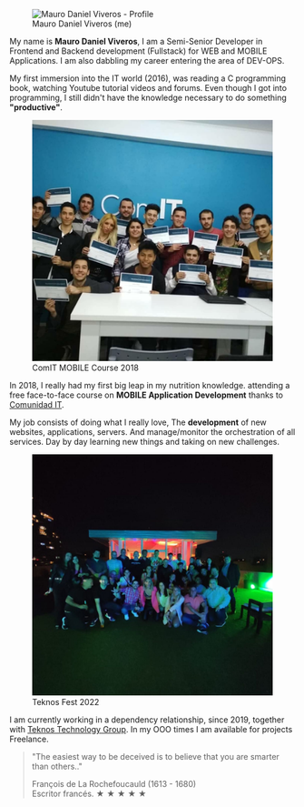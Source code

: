 <figure>
  <img src="https://lh3.googleusercontent.com/a/AGNmyxbqoL-ELKu65T2WGpGx2aNAeeJLU_IEAoor7r3WTA=s288-c-no" alt="Mauro Daniel Viveros - Profile"/>
  <figcaption>Mauro Daniel Viveros (me)</figcaption>
</figure>
<p>My name is <b>Mauro Daniel Viveros</b>, I am a Semi-Senior Developer in Frontend and Backend development (Fullstack) for WEB and MOBILE Applications. I am also dabbling my career entering the area of DEV-OPS.</p>
<p>My first immersion into the IT world (2016), was reading a C programming book, watching Youtube tutorial videos and forums. Even though I got into programming, I still didn't have the knowledge necessary to do something <b>"productive"</b>.</p>

<figure class="right">
  <img src="assets/img/about/course_comit.jpg" alt="ComIT MOBILE Course 2018"/>
  <figcaption>ComIT MOBILE Course 2018</figcaption>
</figure>

<p>In 2018, I really had my first big leap in my nutrition knowledge. attending a free face-to-face course on <b>MOBILE Application Development</b> thanks to <a href="https://comit.org" target="_blank">Comunidad IT</a>.</p>
<p>My job consists of doing what I really love, The <b>development</b> of new websites, applications, servers. And manage/monitor the orchestration of all services. Day by day learning new things and taking on new challenges.</p>
<figure>
  <img src="assets/img/about/teknosfest.jpg" alt="Teknos Fest 2022"/>
  <figcaption>Teknos Fest 2022</figcaption>
</figure>
<p>I am currently working in a dependency relationship, since 2019, together with <a href="https://teknosgroup.com" target="_blank">Teknos Technology Group</a>. In my OOO times I am available for projects Freelance.</p>

<blockquote>
  <p>"The easiest way to be deceived is to believe that you are smarter than others.."</p>
  <span>François de La Rochefoucauld (1613 - 1680) </br> Escritor francés.</span>
  <span>★ ★ ★ ★ ★</span>
</blockquote>